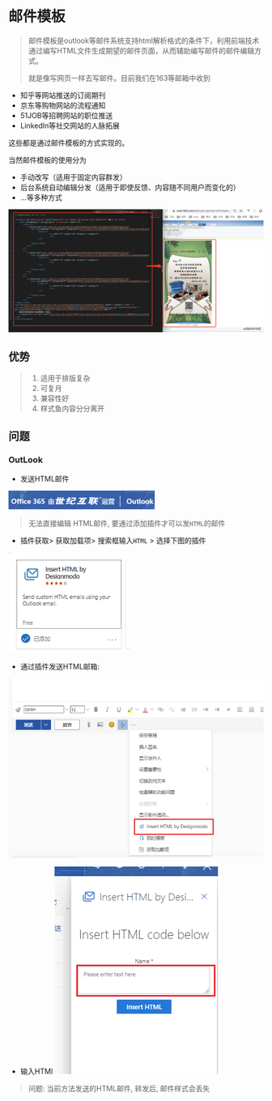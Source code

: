 # 邮件模板

> 邮件模板是outlook等邮件系统支持html解析格式的条件下，利用前端技术通过编写HTML文件生成期望的邮件页面，从而辅助编写邮件的邮件编辑方式。
>
> 就是像写网页一样去写邮件。目前我们在163等邮箱中收到

- 知乎等网站推送的订阅期刊
- 京东等购物网站的流程通知
- 51JOB等招聘网站的职位推送
- LinkedIn等社交网站的人脉拓展

这些都是通过邮件模板的方式实现的。

当然邮件模板的使用分为

- 手动改写（适用于固定内容群发）
- 后台系统自动编辑分发（适用于即使反馈、内容随不同用户而变化的）
- ...等多种方式

![](./__assets__/邮件模板-2022-12-01-16-32-28.png)

## 优势

> 1. 适用于排版复杂
> 2. 可复月
> 3. 兼容性好
> 4. 样式鱼内容分分离开

## 问题

### OutLook

- 发送HTML邮件

![](./__assets__/邮件模板-2022-12-01-17-11-44.png)

> 无法直接编辑 HTML邮件, 要通过添加插件才可以发`HTML`的邮件

- 插件获取> 获取加载项> 搜索框输入`HTML` > 选择下图的插件

![](./__assets__/邮件模板-2022-12-01-17-13-42.png)

- 通过插件发送HTML邮箱:

![](./__assets__/邮件模板-2022-12-01-17-14-40.png)

- 输入HTMl
  ![](./__assets__/邮件模板-2022-12-01-17-15-05.png)

> 问题: 当前方法发送的HTML邮件, 转发后, 邮件样式会丢失
